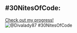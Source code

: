 ## #30NitesOfCode:
  [Check out my progress!](https://www.codedex.io/@Divalady87/30-nites-of-code)  
  ![@Divalady87 #30NitesOfCode](https://www.codedex.io/api/petStatus?user=Divalady87)
